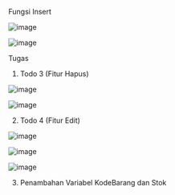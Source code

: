 Fungsi Insert

![image](https://github.com/YusufaHaidar1/Mobile-Programming/assets/91399445/a66de617-d18b-48c0-b2f7-09cdb1c8f205)

![image](https://github.com/YusufaHaidar1/Mobile-Programming/assets/91399445/eb6047f2-3e23-4971-a909-46c9db04c4bc)

Tugas
1. Todo 3 (Fitur Hapus)

![image](https://github.com/YusufaHaidar1/Mobile-Programming/assets/91399445/5405aeaf-d783-40e8-a109-de8ff1ce3648)

![image](https://github.com/YusufaHaidar1/Mobile-Programming/assets/91399445/b6c40232-84d5-4a63-8d97-b8ef0d402881)

2. Todo 4 (Fitur Edit)

![image](https://github.com/YusufaHaidar1/Mobile-Programming/assets/91399445/2d591568-446e-48f6-b212-6a50e77aceef)

![image](https://github.com/YusufaHaidar1/Mobile-Programming/assets/91399445/8b8ca85a-0b86-4443-87c3-9e08422a4478)

![image](https://github.com/YusufaHaidar1/Mobile-Programming/assets/91399445/fcb283c3-2535-4b11-9bbd-c19973d721a5)

3. Penambahan Variabel KodeBarang dan Stok


